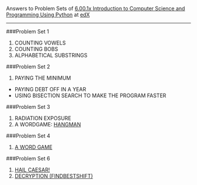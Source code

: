 Answers to Problem Sets of [6.00.1x Introduction to Computer Science and Programming Using Python](https://www.edx.org/course/introduction-computer-science-mitx-6-00-1x-0) at [edX](https://www.edx.org)

---

###Problem Set 1

1. COUNTING VOWELS
2. COUNTING BOBS
3. ALPHABETICAL SUBSTRINGS

###Problem Set 2

1. PAYING THE MINIMUM
* PAYING DEBT OFF IN A YEAR
*  USING BISECTION SEARCH TO MAKE THE PROGRAM FASTER

###Problem Set 3

1. RADIATION EXPOSURE
2. A WORDGAME: [HANGMAN](http://en.wikipedia.org/wiki/Hangman%20%28game%29)

###Problem Set 4
1. [A WORD GAME](https://courses.edx.org/courses/course-v1:MITx+6.00.1x_6+2T2015/courseware/Week_4/Problem_Set_4/)

###Problem Set 6
1. [HAIL CAESAR!](https://courses.edx.org/courses/course-v1:MITx+6.00.1x_6+2T2015/courseware/Week_6/Problem_Set_5/)
2. [DECRYPTION (FINDBESTSHIFT)](https://courses.edx.org/courses/course-v1:MITx+6.00.1x_6+2T2015/courseware/Week_6/Problem_Set_5/)
